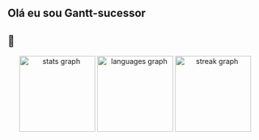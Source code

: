   ## Olá eu sou Gantt-sucessor
  👋
---
<div align="center">
  <img src="https://github-readme-stats.vercel.app/api?username=Gantt-sucessor&hide_title=false&hide_rank=false&show_icons=true&include_all_commits=true&count_private=true&disable_animations=false&theme=nightowl&locale=en&hide_border=false&order=1" height="150" alt="stats graph"  />
  <img src="https://github-readme-stats.vercel.app/api/top-langs?username=Gantt-sucessor&locale=en&hide_title=false&layout=compact&card_width=320&langs_count=5&theme=nightowl&hide_border=false&order=2" height="150" alt="languages graph"  />
  <img src="https://streak-stats.demolab.com?user=Gantt-sucessor&locale=en&mode=daily&theme=nightowl&hide_border=false&border_radius=5&order=3" height="150" alt="streak graph"  />
</div>

###




